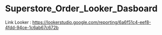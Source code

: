 # Superstore_Order_Looker_Dasboard

Link Looker : https://lookerstudio.google.com/reporting/6a6f51c4-eef8-4fdd-94ce-1c6ab67c672b
